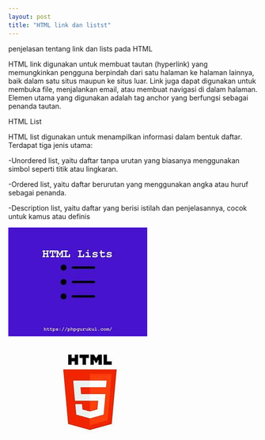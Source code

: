 ```yaml
---
layout: post
title: "HTML link dan listst"
---
```

penjelasan tentang link dan lists pada HTML

HTML link digunakan untuk membuat tautan (hyperlink) yang memungkinkan pengguna berpindah dari satu halaman ke halaman lainnya, baik dalam satu situs maupun ke situs luar. 
Link juga dapat digunakan untuk membuka file, menjalankan email, atau membuat navigasi di dalam halaman. Elemen utama yang digunakan adalah tag anchor yang berfungsi sebagai penanda tautan.

HTML List

HTML list digunakan untuk menampilkan informasi dalam bentuk daftar. Terdapat tiga jenis utama:

-Unordered list, yaitu daftar tanpa urutan yang biasanya menggunakan simbol seperti titik atau lingkaran.

-Ordered list, yaitu daftar berurutan yang menggunakan angka atau huruf sebagai penanda.

-Description list, yaitu daftar yang berisi istilah dan penjelasannya, cocok untuk kamus atau definis

![html link dan lists](/assets/images/HTML%20LISTS.jpg)
![html link dan lists](/assets/images/HTML.jpg)
